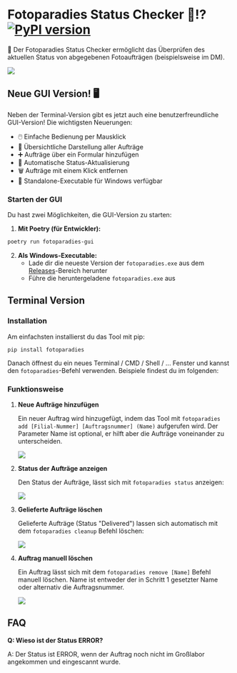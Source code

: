 # Fotoparadies Status Checker 📸⁉️ [![PyPI version](https://badge.fury.io/py/fotoparadies.svg)](https://badge.fury.io/py/fotoparadies)

📝 Der Fotoparadies Status Checker ermöglicht das Überprüfen des aktuellen Status von abgegebenen Fotoaufträgen (beispielsweise im DM).

![](https://github.com/hija/fotoparadies/raw/main/doc/img/01_status.png)

## Neue GUI Version! 🖥️

Neben der Terminal-Version gibt es jetzt auch eine benutzerfreundliche GUI-Version! Die wichtigsten Neuerungen:

- 🖱️ Einfache Bedienung per Mausklick
- 🎯 Übersichtliche Darstellung aller Aufträge
- ➕ Aufträge über ein Formular hinzufügen
- 🔄 Automatische Status-Aktualisierung
- 🗑️ Aufträge mit einem Klick entfernen
- 💾 Standalone-Executable für Windows verfügbar

### Starten der GUI

Du hast zwei Möglichkeiten, die GUI-Version zu starten:

1. **Mit Poetry (für Entwickler):**
```bash
poetry run fotoparadies-gui
```

2. **Als Windows-Executable:**
   - Lade dir die neueste Version der `fotoparadies.exe` aus dem [Releases](https://github.com/UntoastedToast/fotoparadies-gui/releases)-Bereich herunter
   - Führe die heruntergeladene `fotoparadies.exe` aus

## Terminal Version

### Installation
Am einfachsten installierst du das Tool mit pip:

`pip install fotoparadies`

Danach öffnest du ein neues Terminal / CMD / Shell / ... Fenster und kannst den `fotoparadies`-Befehl verwenden.
Beispiele findest du im folgenden:

### Funktionsweise
1. **Neue Aufträge hinzufügen**
   
    Ein neuer Auftrag wird hinzugefügt, indem das Tool mit `fotoparadies add [Filial-Nummer] [Auftragsnummer] (Name)` aufgerufen wird.
    Der Parameter Name ist optional, er hilft aber die Aufträge voneinander zu unterscheiden.

    ![](https://github.com/hija/fotoparadies/raw/main/doc/img/00_add.png)

2. **Status der Aufträge anzeigen**

    Den Status der Aufträge, lässt sich mit `fotoparadies status` anzeigen:

    ![](https://github.com/hija/fotoparadies/raw/main/doc/img/01_status.png)

3. **Gelieferte Aufträge löschen**
   
   Gelieferte Aufträge (Status "Delivered") lassen sich automatisch mit dem `fotoparadies cleanup` Befehl löschen:

   ![](https://github.com/hija/fotoparadies/raw/main/doc/img/02_cleanup.png)

4. **Auftrag manuell löschen**

    Ein Auftrag lässt sich mit dem `fotoparadies remove [Name]` Befehl manuell löschen. Name ist entweder der in Schritt 1 gesetzter Name oder alternativ die Auftragsnummer.

    ![](https://github.com/hija/fotoparadies/raw/main/doc/img/03_remove.png)

## FAQ

**Q: Wieso ist der Status ERROR?**

A: Der Status ist ERROR, wenn der Auftrag noch nicht im Großlabor angekommen und eingescannt wurde.